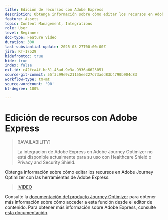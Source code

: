 ```yaml
---
title: Edición de recursos con Adobe Express
description: Obtenga información sobre cómo editar los recursos en Adobe Journey Optimizer con las herramientas de Adobe Express.
feature: Assets
topic: Content Management, Integrations
role: User
level: Beginner
doc-type: Feature Video
duration: 300
last-substantial-update: 2025-03-27T00:00:00Z
jira: KT-17529
hidefromtoc: true
hide: true
index: false
exl-id: c42fca4f-bc31-43ad-9e3a-9936a6623051
source-git-commit: 55f3c99e9c21155ee227d73add83b4790b904d83
workflow-type: tm+mt
source-wordcount: '90'
ht-degree: 100%

---
```


# Edición de recursos con Adobe Express

>[!AVAILABILITY]
>
>La integración de Adobe Express en Adobe Journey Optimizer no está disponible actualmente para su uso con Healthcare Shield o Privacy and Security Shield.

Obtenga información sobre cómo editar los recursos en Adobe Journey Optimizer con las herramientas de Adobe Express.

>[!VIDEO](https://video.tv.adobe.com/v/3455523/?learn=on&enablevpops)

Consulte la [documentación del producto Journey Optimizer](https://experienceleague.adobe.com/es/docs/journey-optimizer/using/assets-images/express) para obtener más información sobre cómo acceder a esta función desde el editor de contenido. Para obtener más información sobre Adobe Express, consulte [esta documentación](https://helpx.adobe.com/es/express/user-guide.html).
